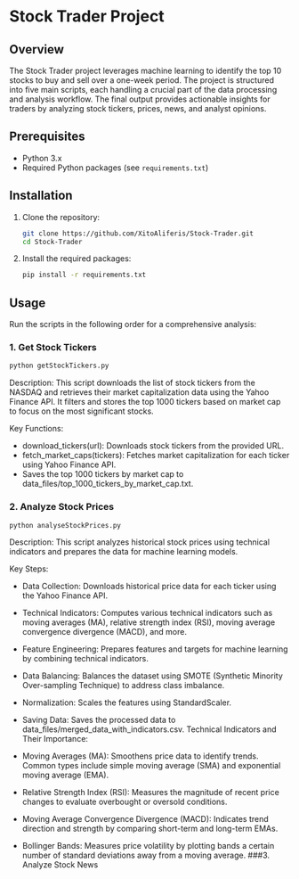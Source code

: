 # Stock Trader Project

## Overview

The Stock Trader project leverages machine learning to identify the top 10 stocks to buy and sell over a one-week period. The project is structured into five main scripts, each handling a crucial part of the data processing and analysis workflow. The final output provides actionable insights for traders by analyzing stock tickers, prices, news, and analyst opinions.

## Prerequisites

- Python 3.x
- Required Python packages (see `requirements.txt`)

## Installation

1. Clone the repository:
    ```bash
    git clone https://github.com/XitoAliferis/Stock-Trader.git
    cd Stock-Trader
    ```

2. Install the required packages:
    ```bash
    pip install -r requirements.txt
    ```

## Usage

Run the scripts in the following order for a comprehensive analysis:

### 1. Get Stock Tickers

```bash
python getStockTickers.py
```
Description:
This script downloads the list of stock tickers from the NASDAQ and retrieves their market capitalization data using the Yahoo Finance API. It filters and stores the top 1000 tickers based on market cap to focus on the most significant stocks.

Key Functions:

- download_tickers(url): Downloads stock tickers from the provided URL.
- fetch_market_caps(tickers): Fetches market capitalization for each ticker using Yahoo Finance API.
- Saves the top 1000 tickers by market cap to data_files/top_1000_tickers_by_market_cap.txt.
### 2. Analyze Stock Prices
```bash
python analyseStockPrices.py
```
Description:
This script analyzes historical stock prices using technical indicators and prepares the data for machine learning models.

Key Steps:

 - Data Collection: Downloads historical price data for each ticker using the Yahoo Finance API.
 - Technical Indicators: Computes various technical indicators such as moving averages (MA), relative strength index (RSI), moving average convergence divergence (MACD), and more.
 - Feature Engineering: Prepares features and targets for machine learning by combining technical indicators.
 - Data Balancing: Balances the dataset using SMOTE (Synthetic Minority Over-sampling Technique) to address class imbalance.
 - Normalization: Scales the features using StandardScaler.
 - Saving Data: Saves the processed data to data_files/merged_data_with_indicators.csv.
Technical Indicators and Their Importance:

 - Moving Averages (MA): Smoothens price data to identify trends. Common types include simple moving average (SMA) and exponential moving average (EMA).
 - Relative Strength Index (RSI): Measures the magnitude of recent price changes to evaluate overbought or oversold conditions.
 - Moving Average Convergence Divergence (MACD): Indicates trend direction and strength by comparing short-term and long-term EMAs.
 - Bollinger Bands: Measures price volatility by plotting bands a certain number of standard deviations away from a moving average.
###3. Analyze Stock News
